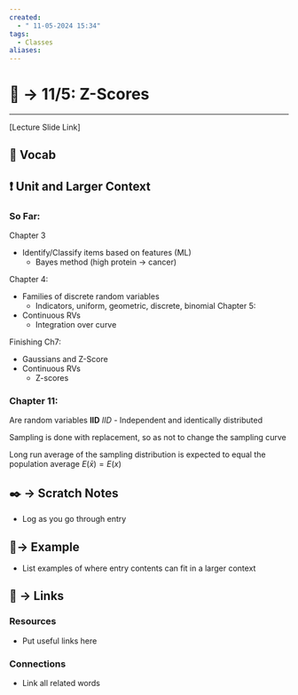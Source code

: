 ```yaml
---
created:
  - " 11-05-2024 15:34"
tags:
  - Classes
aliases:
---
```


# 📗 -> 11/5: Z-Scores
---
[Lecture Slide Link]

## 🎤 Vocab


## ❗ Unit and Larger Context
### So Far:
Chapter 3
- Identify/Classify items based on features (ML)
	- Bayes method (high protein -> cancer)

Chapter 4:
- Families of discrete random variables
	- Indicators, uniform, geometric, discrete, binomial
Chapter 5: 
- Continuous RVs
	- Integration over curve

Finishing Ch7: 
- Gaussians and Z-Score
- Continuous RVs
	- Z-scores

### Chapter 11:
Are random variables **IID**
*IID* - Independent and identically distributed

Sampling is done with replacement, so as not to change the sampling curve

Long run average of the sampling distribution is expected to equal the population average
$E(\bar x) = E(x)$

## ✒️ -> Scratch Notes
- Log as you go through entry


## 🧪-> Example
- List examples of where entry contents can fit in a larger context


## 🔗 -> Links
### Resources
- Put useful links here

### Connections
- Link all related words
